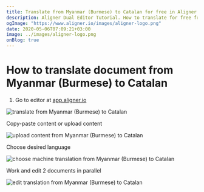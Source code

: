 ```yaml
---
title: Translate from Myanmar (Burmese) to Catalan for free in Aligner Editor
description: Aligner Dual Editor Tutorial. How to translate for free from Myanmar (Burmese) to Catalan. Aligner is multilingual document management platform. 
ogImage: "https://www.aligner.io/images/aligner-logo.png"
date: 2020-05-06T07:09:21+03:00
image: ../images/aligner-logo.png
onBlog: true
---
```


# How to translate document from Myanmar (Burmese) to Catalan

1. Go to editor at [app.aligner.io](https://app.aligner.io "Aligner App web page")

![translate from Myanmar (Burmese) to Catalan](../aligner-blank-editor.png "translate from Myanmar (Burmese) to Catalan")

Copy-paste content or upload content

![upload content from Myanmar (Burmese) to Catalan](../aligner-uploaded-document.png "upload content from Myanmar (Burmese) to Catalan")

Choose desired language

![choose machine translation from Myanmar (Burmese) to Catalan](../aligner-language-dropdown.png "choose machine translation from Myanmar (Burmese) to Catalan")

Work and edit 2 documents in parallel

![edit translation from Myanmar (Burmese) to Catalan](../aligner-double-sitded-editor.png "edit translation from Myanmar (Burmese) to Catalan")

